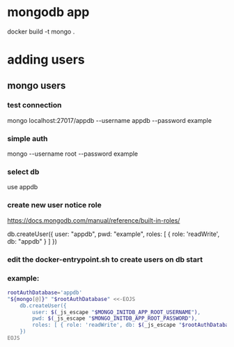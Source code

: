 # mongodb app
docker build -t mongo .

# adding users

## mongo users
### test connection
mongo localhost:27017/appdb --username appdb --password example
### simple auth
mongo --username root --password example
### select db
use appdb
### create new user notice role
https://docs.mongodb.com/manual/reference/built-in-roles/

db.createUser({
    user: "appdb",
    pwd: "example",
    roles: [ { role: 'readWrite', db: "appdb" } ]
})

### edit the docker-entrypoint.sh to create users on db start

### example:
```bash
rootAuthDatabase='appdb'
"${mongo[@]}" "$rootAuthDatabase" <<-EOJS
    db.createUser({
        user: $(_js_escape "$MONGO_INITDB_APP_ROOT_USERNAME"),
        pwd: $(_js_escape "$MONGO_INITDB_APP_ROOT_PASSWORD"),
        roles: [ { role: 'readWrite', db: $(_js_escape "$rootAuthDatabase") } ]
    })
EOJS
```


